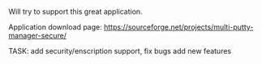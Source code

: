 Will try to support this great application.

Application download page: https://sourceforge.net/projects/multi-putty-manager-secure/

TASK:  add security/enscription support,
       fix bugs
       add new features
